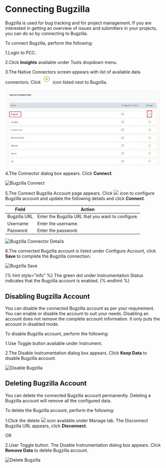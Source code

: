 # Connecting Bugzilla

Bugzilla is used for bug tracking and for project management. If you are interested in getting an overview of issues and submitters in your projects, you can do so by connecting to Bugzilla.

To connect Bugzilla, perform the following:

1.Login to PCC.

2.Click **Insights** available under Tools dropdown menu.

3.The Native Connectors screen appears with list of available data connectors. Click ![](../../../.gitbook/assets/Connect.png) icon listed next to Bugzilla.

![Bugzilla Connector](../../../.gitbook/assets/Bugzilla.png)

4.The Connector dialog box appears. Click **Connect**.

![Bugzilla Connect](../../../.gitbook/assets/Bug\_Connect.png)

5.The Connect Bugzilla Account page appears. Click ![](../../../.gitbook/assets/Con\_Icon.png) icon to configure Bugzilla account and update the following details and click **Connect**.

| Field        | Action                                             |
| ------------ | -------------------------------------------------- |
| Bugzilla URL | Enter the Bugzilla URL that you want to configure. |
| Username     | Enter the username.                                |
| Password     | Enter the password.                                |

![Bugzilla Connector Details](../../../.gitbook/assets/Bug\_Con.gif)

6.The connected Bugzilla account is listed under Configure Account, click **Save** to complete the Bugzilla connection.

![Bugzilla Save](../../../.gitbook/assets/Bug\_Save.png)

{% hint style="info" %}
The green dot under Instrumentation Status indicates that the Bugzilla account is enabled.
{% endhint %}

## Disabling Bugzilla Account

You can disable the connected Bugzilla account as per your requirement. You can enable or disable the account to suit your needs. Disabling an account does not remove the complete account information. It only puts the account in disabled mode.

To disable Bugzilla account, perform the following:

1.Use Toggle button available under Instrument.

2.The Disable Instrumentation dialog box appears. Click **Keep Data** to disable Bugzilla account.

![Disable Bugzilla](<../../../.gitbook/assets/Disable\_Bugzilla (1).gif>)

## Deleting Bugzilla Account

You can delete the connected Bugzilla account permanently. Deleting a Bugzilla account will remove all the configured data.

To delete the Bugzilla account, perform the following:

1.Click the delete ![](../../../.gitbook/assets/Delete\_Icon.png) icon available under Manage tab. The Disconnect Bugzilla URL appears, click **Disconnect**.

OR

2.User Toggle button. The Disable Instrumentation dialog box appears. Click **Remove Data** to delete Bugzilla account.

![Delete Bugzilla](../../../.gitbook/assets/Delete\_Bugzilla.gif)
